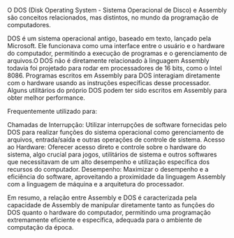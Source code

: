 O DOS (Disk Operating System - Sistema Operacional de Disco) e Assembly são conceitos relacionados, mas distintos, no mundo da programação de computadores.

DOS é um sistema operacional antigo, baseado em texto, lançado pela Microsoft.
Ele funcionava como uma interface entre o usuário e o hardware do computador, permitindo a execução de programas e o gerenciamento de
arquivos.O DOS não é diretamente relacionado à linguagem Assembly todavia foi projetado para rodar em processadores de 16 bits, como o
Intel 8086. Programas escritos em Assembly para DOS interagiam diretamente com o hardware usando as instruções específicas desse processador.
Alguns utilitários do próprio DOS podem ter sido escritos em Assembly para obter melhor performance.

Frequentemente utilizado para:

Chamadas de Interrupção: Utilizar interrupções de software fornecidas pelo DOS para realizar funções do sistema operacional como 
gerenciamento de arquivos, entrada/saída e outras operações de controle de sistema.
Acesso ao Hardware: Oferecer acesso direto e controle sobre o hardware do sistema, algo crucial para jogos, utilitários de sistema e outros 
softwares que necessitavam de um alto desempenho e utilização específica dos recursos do computador.
Desempenho: Maximizar o desempenho e a eficiência do software, aproveitando a proximidade da linguagem Assembly com a linguagem de máquina e 
a arquitetura do processador.

Em resumo, a relação entre Assembly e DOS é caracterizada pela capacidade de Assembly de manipular diretamente tanto as funções do DOS 
quanto o hardware do computador, permitindo uma programação extremamente eficiente e específica, adequada para o ambiente de computação da 
época.
